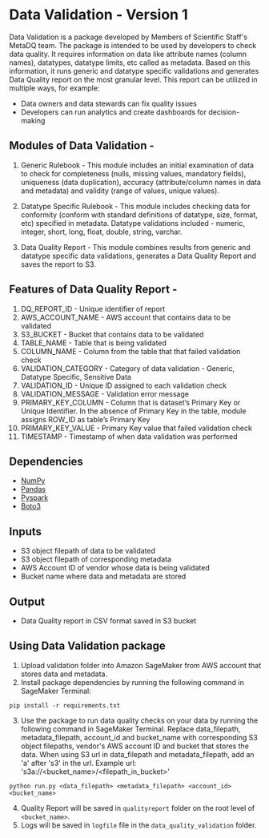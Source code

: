 # Data Validation - Version 1

Data Validation is a package developed by Members of Scientific Staff's MetaDQ team. The package is intended to be used by developers to check data quality. It requires information on data like attribute names (column names), datatypes, datatype limits, etc called as metadata. Based on this information, it runs generic and datatype specific validations and generates Data Quality report on the most granular level. This report can be utilized in multiple ways, for example:
* Data owners and data stewards can fix quality issues
* Developers can run analytics and create dashboards for decision-making


## Modules of Data Validation -

1. Generic Rulebook - This module includes an initial examination of data to check for completeness (nulls, missing values, mandatory fields), uniqueness (data duplication), accuracy (attribute/column names in data and metadata) and validity (range of values, unique values).

2. Datatype Specific Rulebook - This module includes checking data for conformity (conform with standard definitions of datatype, size, format, etc) specified in metadata. Datatype validations included - numeric, integer, short, long, float, double, string, varchar.

3. Data Quality Report - This module combines results from generic and datatype specific data validations, generates a Data Quality Report and saves the report to S3.

## Features of Data Quality Report -

1. DQ_REPORT_ID - Unique identifier of report
2. AWS_ACCOUNT_NAME - AWS account that contains data to be validated
3. S3_BUCKET - Bucket that contains data to be validated
4. TABLE_NAME - Table that is being validated
5. COLUMN_NAME - Column from the table that that failed validation check
6. VALIDATION_CATEGORY - Category of data validation - Generic, Datatype Specific, Sensitive Data
7. VALIDATION_ID - Unique ID assigned to each validation check
8. VALIDATION_MESSAGE - Validation error message
9. PRIMARY_KEY_COLUMN - Column that is dataset’s Primary Key or Unique Identifier. In the absence of Primary Key in the table, module assigns ROW_ID as table’s Primary Key
10. PRIMARY_KEY_VALUE - Primary Key value that failed validation check
11. TIMESTAMP - Timestamp of when data validation was performed


## Dependencies

* [NumPy](https://numpy.org/)
* [Pandas](https://pandas.pydata.org/)
* [Pyspark](https://spark.apache.org/docs/latest/api/python/)
* [Boto3](https://boto3.amazonaws.com/v1/documentation/api/latest/index.html)


## Inputs

* S3 object filepath of data to be validated
* S3 object filepath of corresponding metadata
* AWS Account ID of vendor whose data is being validated
* Bucket name where data and metadata are stored

## Output

* Data Quality report in CSV format saved in S3 bucket


## Using Data Validation package

1. Upload validation folder into Amazon SageMaker from AWS account that stores data and metadata.
2. Install package dependencies by running the following command in SageMaker Terminal:
```
pip install -r requirements.txt
```
3. Use the package to run data quality checks on your data by running the following command in SageMaker Terminal. Replace data_filepath, metadata_filepath, account_id and bucket_name with corresponding S3 object filepaths, vendor's AWS account ID and bucket that stores the data. When using S3 url in data_filepath and metadata_filepath, add an 'a' after 's3' in the url. Example url: 's3a://<bucket_name>/\<filepath_in_bucket\>'
```
python run.py <data_filepath> <metadata_filepath> <account_id> <bucket_name>
```
4. Quality Report will be saved in `qualityreport` folder on the root level of `<bucket_name>`.
5. Logs will be saved in `logfile` file in the `data_quality_validation` folder.
